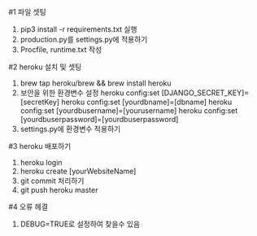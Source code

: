 #1 파일 셋팅
1. pip3 install -r requirements.txt 실행
2. production.py를 settings.py에 적용하기
3. Procfile, runtime.txt 작성

#2 heroku 설치 및 셋팅
1. brew tap heroku/brew && brew install heroku
2. 보안을 위한 환경변수 설정
   heroku config:set [DJANGO_SECRET_KEY]=[secretKey]
   heroku config:set [yourdbname]=[dbname]
   heroku config:set [yourdbusername]=[yourusername]
   heroku config:set [yourdbuserpassword]=[yourdbuserpassword]
3. settings.py에 환경변수 적용하기

#3 heroku 배포하기
1. heroku login
2. heroku create [yourWebsiteName]
3. git commit 처리하기
4. git push heroku master

#4 오류 헤결
1. DEBUG=TRUE로 설정하여 찾을수 있음